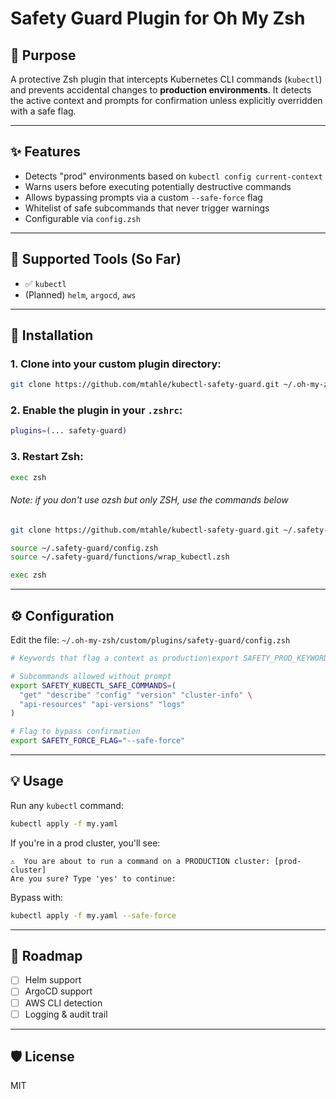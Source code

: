 # Safety Guard Plugin for Oh My Zsh

## 🚧 Purpose

A protective Zsh plugin that intercepts Kubernetes CLI commands (`kubectl`) and prevents accidental changes to **production environments**. It detects the active context and prompts for confirmation unless explicitly overridden with a safe flag.

---

## ✨ Features

- Detects "prod" environments based on `kubectl config current-context`
- Warns users before executing potentially destructive commands
- Allows bypassing prompts via a custom `--safe-force` flag
- Whitelist of safe subcommands that never trigger warnings
- Configurable via `config.zsh`

---

## 🧩 Supported Tools (So Far)

- ✅ `kubectl`
- (Planned) `helm`, `argocd`, `aws`

---

## 📁 Installation

### 1. Clone into your custom plugin directory:

```bash
git clone https://github.com/mtahle/kubectl-safety-guard.git ~/.oh-my-zsh/custom/plugins/safety-guard
```

### 2. Enable the plugin in your `.zshrc`:

```zsh
plugins=(... safety-guard)
```

### 3. Restart Zsh:

```bash
exec zsh
```

###### Note: if you don't use ozsh but only ZSH, use the commands below

```bash
git clone https://github.com/mtahle/kubectl-safety-guard.git ~/.safety-guard
```

```bash
source ~/.safety-guard/config.zsh
source ~/.safety-guard/functions/wrap_kubectl.zsh
```

```bash
exec zsh
```
---

## ⚙️ Configuration

Edit the file: `~/.oh-my-zsh/custom/plugins/safety-guard/config.zsh`

```zsh
# Keywords that flag a context as production\export SAFETY_PROD_KEYWORDS=("prod" "production" "live")

# Subcommands allowed without prompt
export SAFETY_KUBECTL_SAFE_COMMANDS=(
  "get" "describe" "config" "version" "cluster-info" \
  "api-resources" "api-versions" "logs"
)

# Flag to bypass confirmation
export SAFETY_FORCE_FLAG="--safe-force"
```

---

## 💡 Usage

Run any `kubectl` command:

```bash
kubectl apply -f my.yaml
```

If you're in a prod cluster, you'll see:

```
⚠️  You are about to run a command on a PRODUCTION cluster: [prod-cluster]
Are you sure? Type 'yes' to continue:
```

Bypass with:

```bash
kubectl apply -f my.yaml --safe-force
```

---

## 🧪 Roadmap

- [ ] Helm support
- [ ] ArgoCD support
- [ ] AWS CLI detection
- [ ] Logging & audit trail

---

## 🛡️ License

MIT
